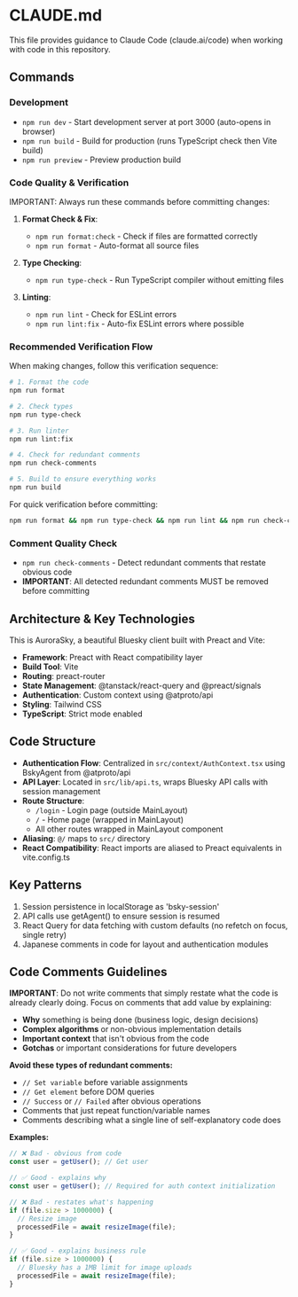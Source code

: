 # CLAUDE.md

This file provides guidance to Claude Code (claude.ai/code) when working with code in this repository.

## Commands

### Development
- `npm run dev` - Start development server at port 3000 (auto-opens in browser)
- `npm run build` - Build for production (runs TypeScript check then Vite build)
- `npm run preview` - Preview production build

### Code Quality & Verification
IMPORTANT: Always run these commands before committing changes:

1. **Format Check & Fix**:
   - `npm run format:check` - Check if files are formatted correctly
   - `npm run format` - Auto-format all source files

2. **Type Checking**:
   - `npm run type-check` - Run TypeScript compiler without emitting files

3. **Linting**:
   - `npm run lint` - Check for ESLint errors
   - `npm run lint:fix` - Auto-fix ESLint errors where possible

### Recommended Verification Flow
When making changes, follow this verification sequence:

```bash
# 1. Format the code
npm run format

# 2. Check types
npm run type-check

# 3. Run linter
npm run lint:fix

# 4. Check for redundant comments
npm run check-comments

# 5. Build to ensure everything works
npm run build
```

For quick verification before committing:
```bash
npm run format && npm run type-check && npm run lint && npm run check-comments
```

### Comment Quality Check
- `npm run check-comments` - Detect redundant comments that restate obvious code
- **IMPORTANT**: All detected redundant comments MUST be removed before committing

## Architecture & Key Technologies

This is AuroraSky, a beautiful Bluesky client built with Preact and Vite:

- **Framework**: Preact with React compatibility layer
- **Build Tool**: Vite
- **Routing**: preact-router
- **State Management**: @tanstack/react-query and @preact/signals
- **Authentication**: Custom context using @atproto/api
- **Styling**: Tailwind CSS
- **TypeScript**: Strict mode enabled

## Code Structure

- **Authentication Flow**: Centralized in `src/context/AuthContext.tsx` using BskyAgent from @atproto/api
- **API Layer**: Located in `src/lib/api.ts`, wraps Bluesky API calls with session management
- **Route Structure**: 
  - `/login` - Login page (outside MainLayout)
  - `/` - Home page (wrapped in MainLayout)
  - All other routes wrapped in MainLayout component
- **Aliasing**: `@/` maps to `src/` directory
- **React Compatibility**: React imports are aliased to Preact equivalents in vite.config.ts

## Key Patterns

1. Session persistence in localStorage as 'bsky-session'
2. API calls use getAgent() to ensure session is resumed
3. React Query for data fetching with custom defaults (no refetch on focus, single retry)
4. Japanese comments in code for layout and authentication modules

## Code Comments Guidelines

**IMPORTANT**: Do not write comments that simply restate what the code is already clearly doing. Focus on comments that add value by explaining:

- **Why** something is being done (business logic, design decisions)
- **Complex algorithms** or non-obvious implementation details
- **Important context** that isn't obvious from the code
- **Gotchas** or important considerations for future developers

**Avoid these types of redundant comments:**
- `// Set variable` before variable assignments
- `// Get element` before DOM queries
- `// Success` or `// Failed` after obvious operations
- Comments that just repeat function/variable names
- Comments describing what a single line of self-explanatory code does

**Examples:**
```typescript
// ❌ Bad - obvious from code
const user = getUser(); // Get user

// ✅ Good - explains why
const user = getUser(); // Required for auth context initialization

// ❌ Bad - restates what's happening
if (file.size > 1000000) {
  // Resize image
  processedFile = await resizeImage(file);
}

// ✅ Good - explains business rule
if (file.size > 1000000) {
  // Bluesky has a 1MB limit for image uploads
  processedFile = await resizeImage(file);
}
```